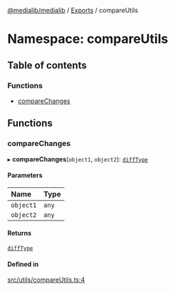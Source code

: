 [@medialib/medialib](../README.md) / [Exports](../modules.md) / compareUtils

# Namespace: compareUtils

## Table of contents

### Functions

- [compareChanges](compareUtils.md#comparechanges)

## Functions

### compareChanges

▸ **compareChanges**(`object1`, `object2`): [`diffType`](../modules.md#difftype)

#### Parameters

| Name | Type |
| :------ | :------ |
| `object1` | `any` |
| `object2` | `any` |

#### Returns

[`diffType`](../modules.md#difftype)

#### Defined in

[src/utils/compareUtils.ts:4](https://github.com/medialib-project/medialib/blob/0cfc488/src/utils/compareUtils.ts#L4)
